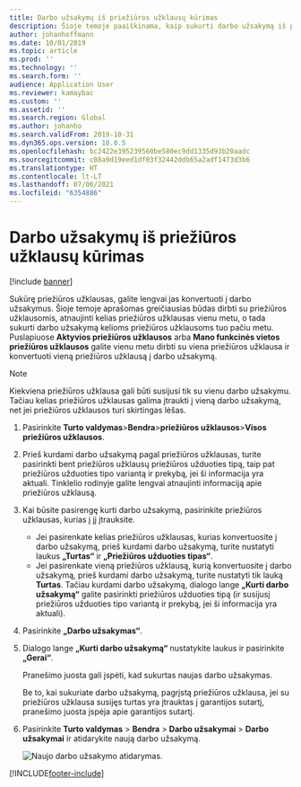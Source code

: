 ```yaml
---
title: Darbo užsakymų iš priežiūros užklausų kūrimas
description: Šioje temoje paaiškinama, kaip sukurti darbo užsakymą iš priežiūros užklausos turto valdyme.
author: johanhoffmann
ms.date: 10/01/2019
ms.topic: article
ms.prod: ''
ms.technology: ''
ms.search.form: ''
audience: Application User
ms.reviewer: kamaybac
ms.custom: ''
ms.assetid: ''
ms.search.region: Global
ms.author: johanho
ms.search.validFrom: 2019-10-31
ms.dyn365.ops.version: 10.0.5
ms.openlocfilehash: bc2422e395239560be580ec9dd1335d93b20aadc
ms.sourcegitcommit: c08a9d19eed1df03f32442ddb65a2adf1473d3b6
ms.translationtype: HT
ms.contentlocale: lt-LT
ms.lasthandoff: 07/06/2021
ms.locfileid: "6354886"
---
```

# <a name="create-work-orders-from-maintenance-requests"></a>Darbo užsakymų iš priežiūros užklausų kūrimas

[!include [banner](../../includes/banner.md)]

 


Sukūrę priežiūros užklausas, galite lengvai jas konvertuoti į darbo užsakymus. Šioje temoje aprašomas greičiausias būdas dirbti su priežiūros užklausomis, atnaujinti kelias priežiūros užklausas vienu metu, o tada sukurti darbo užsakymą kelioms priežiūros užklausoms tuo pačiu metu. Puslapiuose **Aktyvios priežiūros užklausos** arba **Mano funkcinės vietos priežiūros užklausos** galite vienu metu dirbti su viena priežiūros užklausa ir konvertuoti vieną priežiūros užklausą į darbo užsakymą.

> [!NOTE]
> Kiekviena priežiūros užklausa gali būti susijusi tik su vienu darbo užsakymu. Tačiau kelias priežiūros užklausas galima įtraukti į vieną darbo užsakymą, net jei priežiūros užklausos turi skirtingas lėšas.

1. Pasirinkite **Turto valdymas**\>**Bendra**\>**priežiūros užklausos**\>**Visos priežiūros užklausos**.
2. Prieš kurdami darbo užsakymą pagal priežiūros užklausas, turite pasirinkti bent priežiūros užklausų priežiūros užduoties tipą, taip pat priežiūros užduoties tipo variantą ir prekybą, jei ši informacija yra aktuali. Tinklelio rodinyje galite lengvai atnaujinti informaciją apie priežiūros užklausą.
3. Kai būsite pasirengę kurti darbo užsakymą, pasirinkite priežiūros užklausas, kurias į jį įtrauksite.

    - Jei pasirenkate kelias priežiūros užklausas, kurias konvertuosite į darbo užsakymą, prieš kurdami darbo užsakymą, turite nustatyti laukus **„Turtas“** ir **„Priežiūros užduoties tipas“**.
    - Jei pasirenkate vieną priežiūros užklausą, kurią konvertuosite į darbo užsakymą, prieš kurdami darbo užsakymą, turite nustatyti tik lauką **Turtas**. Tačiau kurdami darbo užsakymą, dialogo lange **„Kurti darbo užsakymą“** galite pasirinkti priežiūros užduoties tipą (ir susijusį priežiūros užduoties tipo variantą ir prekybą, jei ši informacija yra aktuali).

4. Pasirinkite **„Darbo užsakymas“**.
5. Dialogo lange **„Kurti darbo užsakymą“** nustatykite laukus ir pasirinkite **„Gerai“**.

    Pranešimo juosta gali įspėti, kad sukurtas naujas darbo užsakymas.

    Be to, kai sukuriate darbo užsakymą, pagrįstą priežiūros užklausa, jei su priežiūros užklausa susijęs turtas yra įtrauktas į garantijos sutartį, pranešimo juosta įspėja apie garantijos sutartį.

6. Pasirinkite **Turto valdymas** \> **Bendra** \> **Darbo užsakymai** \> **Darbo užsakymai** ir atidarykite naują darbo užsakymą.

    ![Naujo darbo užsakymo atidarymas.](media/05-manage-maintenance-requests.png)



[!INCLUDE[footer-include](../../../includes/footer-banner.md)]